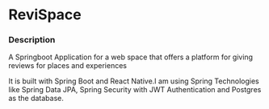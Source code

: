 # ReviSpace

### Description
A Springboot Application for a web space that offers a platform for giving reviews for places and experiences

It is built with Spring Boot and React Native.I am using Spring Technologies like Spring Data JPA, Spring Security with JWT Authentication and Postgres as the database.

